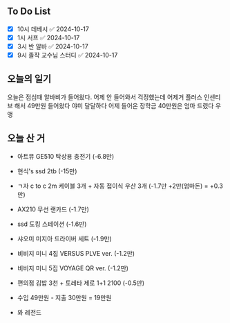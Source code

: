 ## To Do List
- [x] 10시 데베시 ✅ 2024-10-17
- [x] 1시 서프 ✅ 2024-10-17
- [x] 3시 반 알바 ✅ 2024-10-17
- [x] 9시 졸작 교수님 스터디 ✅ 2024-10-17

## 오늘의 일기
오늘은 점심때 알바비가 들어왔다.
어제 안 들어와서 걱정했는데 어제거 플러스 인센티브 해서 49만원 들어왔다 야미 달달하다
어제 들어온 장학금 40만원은 엄마 드렸다 우앵

## 오늘 산 거
- 아트뮤 GE510 탁상용 충전기 (-6.8만)
- 현식's ssd 2tb (-15만)
- ㄱ자 c to c 2m 케이블 3개 + 자동 접이식 우산 3개 (-1.7만 +2만(엄마돈) = +0.3만)
- AX210 무선 랜카드 (-1.7만)
- ssd 도킹 스테이션 (-1.6만)
- 샤오미 미지아 드라이버 세트 (-1.9만)
- 비비지 미니 4집 VERSUS PLVE ver. (-1.2만)
- 비비지 미니 5집 VOYAGE QR ver. (-1.2만)
- 편의점 김밥 3천 + 토레타 제로 1+1 2100 (-0.5만)

- 수입 49만원 - 지출 30만원 = 19만원
- 와 레전드